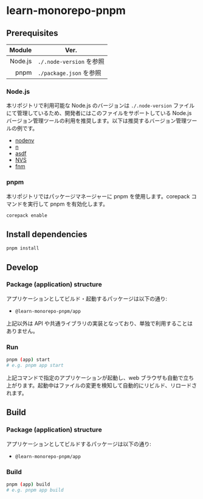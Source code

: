 # learn-monorepo-pnpm

## Prerequisites

|  Module | Ver.                     |
| ------: | ------------------------ |
| Node.js | `./.node-version` を参照 |
|    pnpm | `./package.json` を参照  |

### Node.js

本リポジトリで利用可能な Node.js のバージョンは `./.node-version` ファイルにて管理しているため、開発者にはこのファイルをサポートしている Node.js バージョン管理ツールの利用を推奨します。以下は推奨するバージョン管理ツールの例です。

- [nodenv](https://github.com/nodenv/nodenv)
- [n](https://github.com/tj/n)
- [asdf](https://github.com/asdf-vm/asdf)
- [NVS](https://github.com/jasongin/nvs)
- [fnm](https://github.com/Schniz/fnm)

### pnpm

本リポジトリではパッケージマネージャーに pnpm を使用します。corepack コマンドを実行して pnpm を有効化します。

```bash
corepack enable
```

## Install dependencies

```bash
pnpm install
```

## Develop

### Package (application) structure

アプリケーションとしてビルド・起動するパッケージは以下の通り:

- `@learn-monorepo-pnpm/app`

上記以外は API や共通ライブラリの実装となっており、単独で利用することはありません。

### Run

```bash
pnpm (app) start
# e.g. pnpm app start
```

上記コマンドで指定のアプリケーションが起動し、web ブラウザも自動で立ち上がります。起動中はファイルの変更を検知して自動的にリビルド、リロードされます。

## Build

### Package (application) structure

アプリケーションとしてビルドするパッケージは以下の通り:

- `@learn-monorepo-pnpm/app`

### Build

```bash
pnpm (app) build
# e.g. pnpm app build
```
